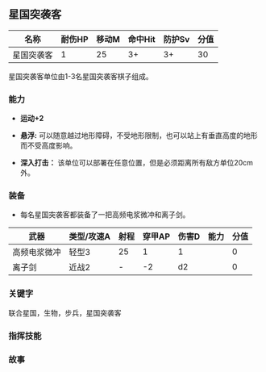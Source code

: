 ## 星国突袭客

| 名称       | 耐伤HP | 移动M | 命中Hit | 防护Sv | 分值 |
| ---------- | ------ | ----- | ------- | ------ | ---- |
| 星国突袭客 | 1      | 25    | 3+      | 3+     | 30   |

星国突袭客单位由1-3名星国突袭客棋子组成。

### 能力

- **运动+2**

- **悬浮:** 可以随意越过地形障碍，不受地形限制，也可以站上有垂直高度的地形而不受高度影响。

- **深入打击：** 该单位可以部署在任意位置，但是必须距离所有敌方单位20cm外。


### 装备

- 每名星国突袭客都装备了一把高频电浆微冲和离子剑。

| 武器         | 类型/攻速A | 射程 | 穿甲AP | 伤害D | 能力 | 分值 |
| ------------ | ---------- | ---- | ------ | ----- | ---- | ---- |
| 高频电浆微冲 | 轻型3      | 25   | 1      | 1     |      | 0    |
| 离子剑       | 近战2      | -    | -2     | d2    |      | 0    |

### **关键字**

联合星国，生物，步兵，星国突袭客

### 指挥技能



### 故事



